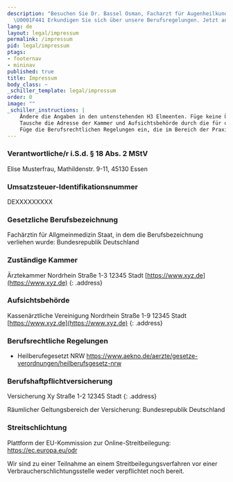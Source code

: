 ```yaml
---
description: "Besuchen Sie Dr. Bassel Osman, Facharzt für Augenheilkunde in Wiesbaden.
  \U0001F441️ Erkundigen Sie sich über unsere Berufsregelungen. Jetzt anrufen! \U0001F4DE"
lang: de
layout: legal/impressum
permalink: /impressum
pid: legal/impressum
ptags:
- footernav
- mininav
published: true
title: Impressum
body_class: ~
_schiller_template: legal/impressum
order: 0
image: ""
_schiller_instructions: |
    Ändere die Angaben in den untenstehenden H3 Elmeenten. Füge keine Überschriften hinzu.
    Tausche die Adresse der Kammer und Aufsichtsbehörde durch die für die Praxis zuständigen aus.
    Füge die Berufsrechtlichen Regelungen ein, die im Bereich der Praxis gelten (Länder und Fachspezifische Regelungen).
---
```



### Verantwortliche/r i.S.d. § 18 Abs. 2 MStV

Elise Musterfrau, Mathildenstr. 9-11, 45130 Essen

### Umsatzsteuer-Identifikationsnummer

DEXXXXXXXXX

### Gesetzliche Berufsbezeichnung

Fachärztin für Allgmeinmedizin
Staat, in dem die Berufsbezeichnung verliehen wurde: Bundesrepublik Deutschland


### Zuständige Kammer

Ärztekammer Nordrhein
Straße 1-3
12345 Stadt
[https://www.xyz.de](https://www.xyz.de)
{: .address}

### Aufsichtsbehörde

Kassenärztliche Vereinigung Nordrhein
Straße 1-9
12345 Stadt
[https://www.xyz.de](https://www.xyz.de)
{: .address}

### Berufsrechtliche Regelungen

- Heilberufegesetzt NRW https://www.aekno.de/aerzte/gesetze-verordnungen/heilberufsgesetz-nrw

### Berufshaftpflichtversicherung
Versicherung Xy
Straße 1-2
12345 Stadt
{: .address}

Räumlicher Geltungsbereich der Versicherung: Bundesrepublik Deutschland

### Streitschlichtung

Plattform der EU-Kommission zur Online-Streitbeilegung: https://ec.europa.eu/odr

Wir sind zu einer Teilnahme an einem Streitbeilegungsverfahren vor einer Verbraucherschlichtungsstelle weder verpflichtet noch bereit. 
